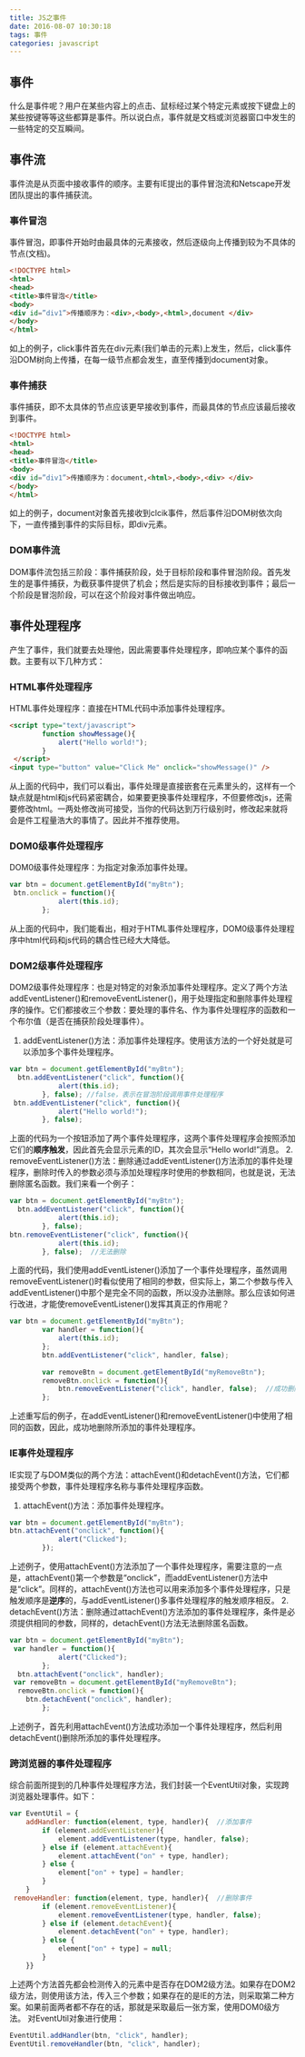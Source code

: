 ```yaml
---
title: JS之事件
date: 2016-08-07 10:30:18
tags: 事件
categories: javascript
---
```

## 事件
什么是事件呢？用户在某些内容上的点击、鼠标经过某个特定元素或按下键盘上的某些按键等等这些都算是事件。所以说白点，事件就是文档或浏览器窗口中发生的一些特定的交互瞬间。
## 事件流
事件流是从页面中接收事件的顺序。主要有IE提出的事件冒泡流和Netscape开发团队提出的事件捕获流。
### 事件冒泡
事件冒泡，即事件开始时由最具体的元素接收，然后逐级向上传播到较为不具体的节点(文档)。
``` html
<!DOCTYPE html>
<html>
<head>
<title>事件冒泡</title>
<body>
<div id=”div1”>传播顺序为：<div>,<body>,<html>,document </div>
</body>
</html>
```
如上的例子，click事件首先在div元素(我们单击的元素)上发生，然后，click事件沿DOM树向上传播，在每一级节点都会发生，直至传播到document对象。
### 事件捕获
事件捕获，即不太具体的节点应该更早接收到事件，而最具体的节点应该最后接收到事件。
``` html
<!DOCTYPE html>
<html>
<head>
<title>事件冒泡</title>
<body>
<div id=”div1”>传播顺序为：document,<html>,<body>,<div> </div>
</body>
</html>
```
如上的例子，document对象首先接收到clcik事件，然后事件沿DOM树依次向下，一直传播到事件的实际目标，即div元素。
### DOM事件流
DOM事件流包括三阶段：事件捕获阶段，处于目标阶段和事件冒泡阶段。首先发生的是事件捕获，为截获事件提供了机会；然后是实际的目标接收到事件；最后一个阶段是冒泡阶段，可以在这个阶段对事件做出响应。
## 事件处理程序
产生了事件，我们就要去处理他，因此需要事件处理程序，即响应某个事件的函数。主要有以下几种方式：
### HTML事件处理程序
HTML事件处理程序：直接在HTML代码中添加事件处理程序。
``` html
<script type="text/javascript">
        function showMessage(){
            alert("Hello world!");
        }
 </script>
<input type="button" value="Click Me" onclick="showMessage()" />
```
从上面的代码中，我们可以看出，事件处理是直接嵌套在元素里头的，这样有一个缺点就是html和js代码紧密耦合，如果要更换事件处理程序，不但要修改js，还需要修改html。一两处修改尚可接受，当你的代码达到万行级别时，修改起来就将会是件工程量浩大的事情了。因此并不推荐使用。
### DOM0级事件处理程序
DOM0级事件处理程序：为指定对象添加事件处理。
``` javascript
var btn = document.getElementById("myBtn");
 btn.onclick = function(){
            alert(this.id);
        };
```
从上面的代码中，我们能看出，相对于HTML事件处理程序，DOM0级事件处理程序中html代码和js代码的耦合性已经大大降低。
### DOM2级事件处理程序
DOM2级事件处理程序：也是对特定的对象添加事件处理程序。定义了两个方法addEventListener()和removeEventListener()，用于处理指定和删除事件处理程序的操作。它们都接收三个参数：要处理的事件名、作为事件处理程序的函数和一个布尔值（是否在捕获阶段处理事件）。
1. addEventListener()方法：添加事件处理程序。使用该方法的一个好处就是可以添加多个事件处理程序。
``` javascript
var btn = document.getElementById("myBtn");
  btn.addEventListener("click", function(){
            alert(this.id);
        }, false); //false，表示在冒泡阶段调用事件处理程序
 btn.addEventListener("click", function(){
            alert("Hello world!");
        }, false);
```
上面的代码为一个按钮添加了两个事件处理程序，这两个事件处理程序会按照添加它们的**顺序触发**，因此首先会显示元素的ID，其次会显示“Hello world!”消息。
2. removeEventListener()方法：删除通过addEventListener()方法添加的事件处理程序，删除时传入的参数必须与添加处理程序时使用的参数相同，也就是说，无法删除匿名函数。我们来看一个例子：
``` javascript
var btn = document.getElementById("myBtn");
  btn.addEventListener("click", function(){
            alert(this.id);
        }, false); 
btn.removeEventListener("click", function(){
            alert(this.id);
        }, false);  //无法删除
```
上面的代码，我们使用addEventListener()添加了一个事件处理程序，虽然调用removeEventListener()时看似使用了相同的参数，但实际上，第二个参数与传入addEventListener()中那个是完全不同的函数，所以没办法删除。那么应该如何进行改进，才能使removeEventListener()发挥其真正的作用呢？
``` javascript
var btn = document.getElementById("myBtn");
        var handler = function(){
            alert(this.id);
        };
        btn.addEventListener("click", handler, false); 
        
        var removeBtn = document.getElementById("myRemoveBtn");
        removeBtn.onclick = function(){
            btn.removeEventListener("click", handler, false);  //成功删除        
        };
```
上述重写后的例子，在addEventListener()和removeEventListener()中使用了相同的函数，因此，成功地删除所添加的事件处理程序。
### IE事件处理程序
IE实现了与DOM类似的两个方法：attachEvent()和detachEvent()方法，它们都接受两个参数，事件处理程序名称与事件处理程序函数。
1. attachEvent()方法：添加事件处理程序。
``` javascript
var btn = document.getElementById("myBtn");
btn.attachEvent("onclick", function(){
            alert("Clicked");
        });
```
上述例子，使用attachEvent()方法添加了一个事件处理程序，需要注意的一点是，attachEvent()第一个参数是“onclick”，而addEventListener()方法中是“click”。同样的，attachEvent()方法也可以用来添加多个事件处理程序，只是触发顺序是**逆序**的，与addEventListener()多事件处理程序的触发顺序相反。
2. detachEvent()方法：删除通过attachEvent()方法添加的事件处理程序，条件是必须提供相同的参数，同样的，detachEvent()方法无法删除匿名函数。
``` javascript
var btn = document.getElementById("myBtn");
 var handler = function(){
            alert("Clicked");
        };
  btn.attachEvent("onclick", handler);     
 var removeBtn = document.getElementById("myRemoveBtn");
  removeBtn.onclick = function(){
    btn.detachEvent("onclick", handler); 
        };
```
上述例子，首先利用attachEvent()方法成功添加一个事件处理程序，然后利用detachEvent()删除所添加的事件处理程序。
### 跨浏览器的事件处理程序
综合前面所提到的几种事件处理程序方法，我们封装一个EventUtil对象，实现跨浏览器处理事件。如下：
``` javascript
var EventUtil = {
    addHandler: function(element, type, handler){  //添加事件
        if (element.addEventListener){
            element.addEventListener(type, handler, false);
        } else if (element.attachEvent){
            element.attachEvent("on" + type, handler);
        } else {
            element["on" + type] = handler;
        }
    }
 removeHandler: function(element, type, handler){  //删除事件
        if (element.removeEventListener){
            element.removeEventListener(type, handler, false);
        } else if (element.detachEvent){
            element.detachEvent("on" + type, handler);
        } else {
            element["on" + type] = null;
        }
    }}
```
上述两个方法首先都会检测传入的元素中是否存在DOM2级方法。如果存在DOM2级方法，则使用该方法，传入三个参数；如果存在的是IE的方法，则采取第二种方案。如果前面两者都不存在的话，那就是采取最后一张方案，使用DOM0级方法。
对EventUtil对象进行使用：
``` javascript
EventUtil.addHandler(btn, "click", handler); 
EventUtil.removeHandler(btn, "click", handler); 
```
